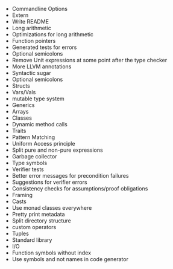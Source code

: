 - Commandline Options
- Extern
- Write README
- Long arithmetic
- Optimizations for long arithmetic
- Function pointers
- Generated tests for errors
- Optional semicolons
- Remove Unit expressions at some point after the type checker
- More LLVM annotations
- Syntactic sugar
- Optional semicolons
- Structs
- Vars/Vals
- mutable type system
- Generics
- Arrays
- Classes
- Dynamic method calls
- Traits
- Pattern Matching
- Uniform Access principle
- Split pure and non-pure expressions
- Garbage collector
- Type symbols
- Verifier tests
- Better error messages for precondition failures
- Suggestions for verifier errors
- Consistency checks for assumptions/proof obligations
- Framing
- Casts
- Use monad classes everywhere
- Pretty print metadata
- Split directory structure
- custom operators
- Tuples
- Standard library
- I/O
- Function symbols without index
- Use symbols and not names in code generator
